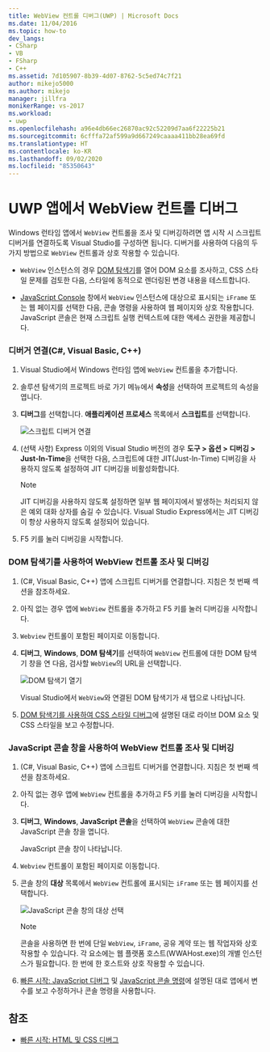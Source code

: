 ```yaml
---
title: WebView 컨트롤 디버그(UWP) | Microsoft Docs
ms.date: 11/04/2016
ms.topic: how-to
dev_langs:
- CSharp
- VB
- FSharp
- C++
ms.assetid: 7d105907-8b39-4d07-8762-5c5ed74c7f21
author: mikejo5000
ms.author: mikejo
manager: jillfra
monikerRange: vs-2017
ms.workload:
- uwp
ms.openlocfilehash: a96e4db66ec26870ac92c52209d7aa6f22225b21
ms.sourcegitcommit: 6cfffa72af599a9d667249caaaa411bb28ea69fd
ms.translationtype: HT
ms.contentlocale: ko-KR
ms.lasthandoff: 09/02/2020
ms.locfileid: "85350643"
---
```

# <a name="debug-a-webview-control-in-a-uwp-app"></a>UWP 앱에서 WebView 컨트롤 디버그

 Windows 런타임 앱에서 `WebView` 컨트롤을 조사 및 디버깅하려면 앱 시작 시 스크립트 디버거를 연결하도록 Visual Studio를 구성하면 됩니다. 디버거를 사용하여 다음의 두 가지 방법으로 `WebView` 컨트롤과 상호 작용할 수 있습니다.

- `WebView` 인스턴스의 경우 [DOM 탐색기](../debugger/quickstart-debug-html-and-css.md)를 열어 DOM 요소를 조사하고, CSS 스타일 문제를 검토한 다음, 스타일에 동적으로 렌더링된 변경 내용을 테스트합니다.

- [JavaScript Console](../debugger/javascript-console-commands.md?view=vs-2017) 창에서 `WebView` 인스턴스에 대상으로 표시되는 `iFrame` 또는 웹 페이지를 선택한 다음, 콘솔 명령을 사용하여 웹 페이지와 상호 작용합니다. JavaScript 콘솔은 현재 스크립트 실행 컨텍스트에 대한 액세스 권한을 제공합니다.

### <a name="attach-the-debugger-c-visual-basic-c"></a>디버거 연결(C#, Visual Basic, C++)

1. Visual Studio에서 Windows 런타임 앱에 `WebView` 컨트롤을 추가합니다.

2. 솔루션 탐색기의 프로젝트 바로 가기 메뉴에서 **속성**을 선택하여 프로젝트의 속성을 엽니다.

3. **디버그**를 선택합니다. **애플리케이션 프로세스** 목록에서 **스크립트**를 선택합니다.

     ![스크립트 디버거 연결](../debugger/media/js_dom_webview_script_debugger.png "JS_DOM_WebView_Script_Debugger")

4. (선택 사항) Express 이외의 Visual Studio 버전의 경우 **도구 > 옵션 > 디버깅 > Just-In-Time**을 선택한 다음, 스크립트에 대한 JIT(Just-In-Time) 디버깅을 사용하지 않도록 설정하여 JIT 디버깅을 비활성화합니다.

    > [!NOTE]
    > JIT 디버깅을 사용하지 않도록 설정하면 일부 웹 페이지에서 발생하는 처리되지 않은 예외 대화 상자를 숨길 수 있습니다. Visual Studio Express에서는 JIT 디버깅이 항상 사용하지 않도록 설정되어 있습니다.

5. F5 키를 눌러 디버깅을 시작합니다.

### <a name="use-the-dom-explorer-to-inspect-and-debug-a-webview-control"></a>DOM 탐색기를 사용하여 WebView 컨트롤 조사 및 디버깅

1. (C#, Visual Basic, C++) 앱에 스크립트 디버거를 연결합니다. 지침은 첫 번째 섹션을 참조하세요.

2. 아직 없는 경우 앱에 `WebView` 컨트롤을 추가하고 F5 키를 눌러 디버깅을 시작합니다.

3. `Webview` 컨트롤이 포함된 페이지로 이동합니다.

4. **디버그**, **Windows**, **DOM 탐색기**를 선택하여 `WebView` 컨트롤에 대한 DOM 탐색기 창을 연 다음, 검사할 `WebView`의 URL을 선택합니다.

     ![DOM 탐색기 열기](../debugger/media/js_dom_webview.png "JS_DOM_WebView")

     Visual Studio에서 `WebView`와 연결된 DOM 탐색기가 새 탭으로 나타납니다.

5. [DOM 탐색기를 사용하여 CSS 스타일 디버그](quickstart-debug-html-and-css.md)에 설명된 대로 라이브 DOM 요소 및 CSS 스타일을 보고 수정합니다.

### <a name="use-the-javascript-console-window-to-inspect-and-debug-a-webview-control"></a>JavaScript 콘솔 창을 사용하여 WebView 컨트롤 조사 및 디버깅

1. (C#, Visual Basic, C++) 앱에 스크립트 디버거를 연결합니다. 지침은 첫 번째 섹션을 참조하세요.

2. 아직 없는 경우 앱에 `WebView` 컨트롤을 추가하고 F5 키를 눌러 디버깅을 시작합니다.

3. **디버그**, **Windows**, **JavaScript 콘솔**을 선택하여 `WebView` 콘솔에 대한 JavaScript 콘솔 창을 엽니다.

     JavaScript 콘솔 창이 나타납니다.

4. `Webview` 컨트롤이 포함된 페이지로 이동합니다.

5. 콘솔 창의 **대상** 목록에서 `WebView` 컨트롤에 표시되는 `iFrame` 또는 웹 페이지를 선택합니다.

     ![JavaScript 콘솔 창의 대상 선택](../debugger/media/js_console_target.png "JS_Console_Target")

    > [!NOTE]
    > 콘솔을 사용하면 한 번에 단일 `WebView`, `iFrame`, 공유 계약 또는 웹 작업자와 상호 작용할 수 있습니다. 각 요소에는 웹 플랫폼 호스트(WWAHost.exe)의 개별 인스턴스가 필요합니다. 한 번에 한 호스트와 상호 작용할 수 있습니다.

6. [빠른 시작: JavaScript 디버그](../debugger/quickstart-debug-javascript-using-the-console.md) 및 [JavaScript 콘솔 명령](../debugger/javascript-console-commands.md?view=vs-2017)에 설명된 대로 앱에서 변수를 보고 수정하거나 콘솔 명령을 사용합니다.

## <a name="see-also"></a>참조

- [빠른 시작: HTML 및 CSS 디버그](../debugger/quickstart-debug-html-and-css.md)